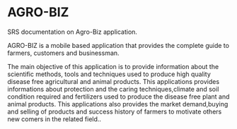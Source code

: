 # AGRO-BIZ

SRS documentation on Agro-Biz application.

AGRO-BIZ is a mobile based application that provides the complete guide to farmers, customers and businessman.

The main objective of this application is to provide information about the scientific methods, tools and techniques used to produce high quality disease free agricultural and animal products. This applications provides  informations about protection and the caring techniques,climate and soil condition required and fertilizers used to produce the disease free plant and animal products. This applications also provides the market demand,buying and selling of products and success history of farmers to motivate others new comers in the related field..
